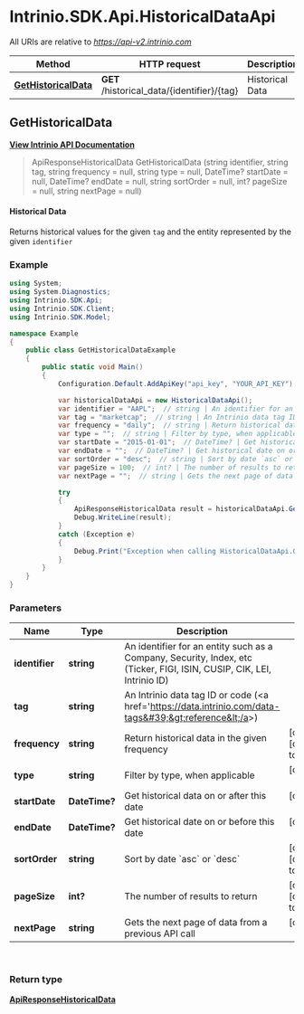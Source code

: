 # Intrinio.SDK.Api.HistoricalDataApi

All URIs are relative to *https://api-v2.intrinio.com*

Method | HTTP request | Description
------------- | ------------- | -------------
[**GetHistoricalData**](HistoricalDataApi.md#gethistoricaldata) | **GET** /historical_data/{identifier}/{tag} | Historical Data



[//]: # (START_OPERATION)

[//]: # (CLASS:Intrinio.SDK.Api.HistoricalDataApi)

[//]: # (METHOD:GetHistoricalData)

[//]: # (RETURN_TYPE:Intrinio.SDK.Model.ApiResponseHistoricalData)

[//]: # (RETURN_TYPE_KIND:object)

[//]: # (RETURN_TYPE_DOC:ApiResponseHistoricalData.md)

[//]: # (OPERATION:GetHistoricalData_v2)

[//]: # (ENDPOINT:/historical_data/{identifier}/{tag})

[//]: # (DOCUMENT_LINK:HistoricalDataApi.md#gethistoricaldata)

<a name="gethistoricaldata"></a>
## **GetHistoricalData**

[**View Intrinio API Documentation**](https://docs.intrinio.com/documentation/api_v2/GetHistoricalData_v2)

[//]: # (START_OVERVIEW)

> ApiResponseHistoricalData GetHistoricalData (string identifier, string tag, string frequency = null, string type = null, DateTime? startDate = null, DateTime? endDate = null, string sortOrder = null, int? pageSize = null, string nextPage = null)

#### Historical Data

Returns historical values for the given `tag` and the entity represented by the given `identifier`

[//]: # (END_OVERVIEW)

### Example

[//]: # (START_CODE_EXAMPLE)

```csharp
using System;
using System.Diagnostics;
using Intrinio.SDK.Api;
using Intrinio.SDK.Client;
using Intrinio.SDK.Model;

namespace Example
{
    public class GetHistoricalDataExample
    {
        public static void Main()
        {
            Configuration.Default.AddApiKey("api_key", "YOUR_API_KEY");

            var historicalDataApi = new HistoricalDataApi();
            var identifier = "AAPL";  // string | An identifier for an entity such as a Company, Security, Index, etc (Ticker, FIGI, ISIN, CUSIP, CIK, LEI, Intrinio ID)
            var tag = "marketcap";  // string | An Intrinio data tag ID or code (<a href='https://data.intrinio.com/data-tags'>reference</a>)
            var frequency = "daily";  // string | Return historical data in the given frequency (optional)  (default to daily)
            var type = "";  // string | Filter by type, when applicable (optional) 
            var startDate = "2015-01-01";  // DateTime? | Get historical data on or after this date (optional) 
            var endDate = "";  // DateTime? | Get historical date on or before this date (optional) 
            var sortOrder = "desc";  // string | Sort by date `asc` or `desc` (optional)  (default to desc)
            var pageSize = 100;  // int? | The number of results to return (optional)  (default to 100)
            var nextPage = "";  // string | Gets the next page of data from a previous API call (optional) 

            try
            {
                ApiResponseHistoricalData result = historicalDataApi.GetHistoricalData(identifier, tag, frequency, type, startDate, endDate, sortOrder, pageSize, nextPage);
                Debug.WriteLine(result);
            }
            catch (Exception e)
            {
                Debug.Print("Exception when calling HistoricalDataApi.GetHistoricalData: " + e.Message );
            }
        }
    }
}
```

[//]: # (END_CODE_EXAMPLE)

### Parameters

[//]: # (START_PARAMETERS)


Name | Type | Description  | Notes
------------- | ------------- | ------------- | -------------
 **identifier** | **string**| An identifier for an entity such as a Company, Security, Index, etc (Ticker, FIGI, ISIN, CUSIP, CIK, LEI, Intrinio ID) |  &nbsp;
 **tag** | **string**| An Intrinio data tag ID or code (&lt;a href&#x3D;&#39;https://data.intrinio.com/data-tags&#39;&gt;reference&lt;/a&gt;) |  &nbsp;
 **frequency** | **string**| Return historical data in the given frequency | [optional] [default to daily] &nbsp;
 **type** | **string**| Filter by type, when applicable | [optional]  &nbsp;
 **startDate** | **DateTime?**| Get historical data on or after this date | [optional]  &nbsp;
 **endDate** | **DateTime?**| Get historical date on or before this date | [optional]  &nbsp;
 **sortOrder** | **string**| Sort by date &#x60;asc&#x60; or &#x60;desc&#x60; | [optional] [default to desc] &nbsp;
 **pageSize** | **int?**| The number of results to return | [optional] [default to 100] &nbsp;
 **nextPage** | **string**| Gets the next page of data from a previous API call | [optional]  &nbsp;
<br/>

[//]: # (END_PARAMETERS)

### Return type

[**ApiResponseHistoricalData**](ApiResponseHistoricalData.md)

[//]: # (END_OPERATION)

